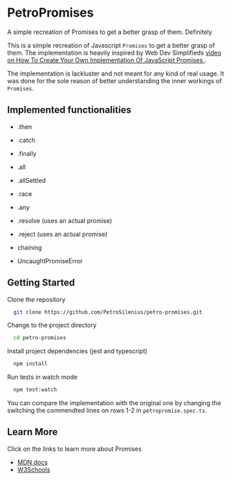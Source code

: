# PetroPromises

A simple recreation of Promises to get a better grasp of them. Definitely

This is a simple recreation of Javascript `Promises` to get a better grasp of them. The implementation is heavily inspired by Web Dev Simplifieds [video on How To Create Your Own Implementation Of JavaScript Promises
](https://www.youtube.com/watch?v=1l4wHWQCCIc).

The implementation is lackluster and not meant for any kind of real usage. It was done for the sole reason of better understanding the inner workings of `Promises`.

## Implemented functionalities

- .then
- .catch
- .finally
- .all
- .allSettled
- .race
- .any
- .resolve (uses an actual promise)
- .reject (uses an actual promise)

- chaining
- UncaughtPromiseError

## Getting Started

Clone the repository

```bash
  git clone https://github.com/PetroSilenius/petro-promises.git
```

Change to the project directory

```bash
  cd petro-promises
```

Install project dependencies (jest and typescript)

```bash
  npm install
```

Run tests in watch mode

```bash
  npm test:watch
```

You can compare the implementation with the original one by changing the switching the commendted lines on rows 1-2 in `petropromise.spec.ts`.

## Learn More

Click on the links to learn more about Promises

- [MDN docs](https://developer.mozilla.org/en-US/docs/Web/JavaScript/Reference/Global_Objects/Promise)
- [W3Schools](https://www.w3schools.com/js/js_promise.asp)
